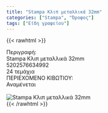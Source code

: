 ```yaml
---
title: "Stampa Κλιπ μεταλλικά 32mm"
categories: ["Stampa", "Όροφος"]
tags: ["Είδη γραφείου"]
---
```

{{< rawhtml >}}

<div class="sload657"><div class="product"><div id="sistatika">Περιγραφή:</div><div class="alltext">Stampa Κλιπ μεταλλικά 32mm</div><div id="barcode"><div id="barimage1"></div><span id="bartext">5202576634992</span></div><div id="varos"><div id="temimg"></div><span id="varostext">24 τεμάχια</span></div><div id="kivotio">ΠΕΡΙΕΧΟΜΕΝΟ ΚΙΒΩΤΙΟΥ:<br>Αναμένεται</div><br><div class="pimg"><img alt="Stampa Κλιπ μεταλλικά 32mm" title="Stampa Κλιπ μεταλλικά 32mm" src="/media/images/stampa-klip-metallika-32mm.jpg"></div></div></div>
{{< /rawhtml >}}


